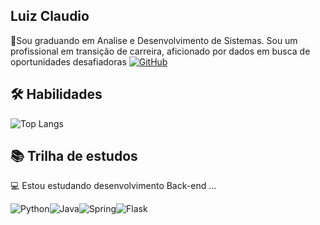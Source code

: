 

## Luiz Claudio
🚀Sou graduando em Analise e Desenvolvimento de Sistemas. Sou um profissional em transição de carreira, aficionado por dados em busca de oportunidades desafiadoras
[![GitHub](https://img.shields.io/badge/GitHub-100000?style=for-the-badge&logo=github&logoColor=white)](https://github.com/Luizclaudio-83)


## 🛠 Habilidades

![Top Langs](https://github-readme-stats-git-masterrstaa-rickstaa.vercel.app/api/top-langs/?username=Luizclaudio-83&bg_color=000&border_color=30A3DC&title_color=E94D5F&text_color=FFF)



## 📚 Trilha de estudos

💻 Estou estudando desenvolvimento Back-end ...

![Python](https://img.shields.io/badge/python-3670A0?style=for-the-badge&logo=python&logoColor=ffdd54)![Java](https://img.shields.io/badge/java-%23ED8B00.svg?style=for-the-badge&logo=openjdk&logoColor=white)![Spring](https://img.shields.io/badge/spring-%236DB33F.svg?style=for-the-badge&logo=spring&logoColor=white)![Flask](https://img.shields.io/badge/flask-%23000.svg?style=for-the-badge&logo=flask&logoColor=white)

 

